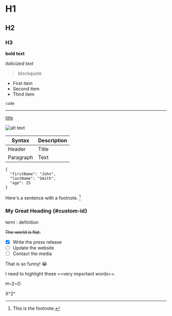 # H1

## H2

### H3

**bold text**

_italicized text_

> blockquote

- First item
- Second item
- Third item

`code`

---

[title](https://www.example.com)

![alt text](image.jpg)

| Syntax    | Description |
| --------- | ----------- |
| Header    | Title       |
| Paragraph | Text        |

```
{
  "firstName": "John",
  "lastName": "Smith",
  "age": 25
}
```

Here's a sentence with a footnote. [^1]

[^1]: This is the footnote.

### My Great Heading {#custom-id}

term
: definition

~~The world is flat.~~

- [x] Write the press release
- [ ] Update the website
- [ ] Contact the media

That is so funny! :joy:

I need to highlight these ==very important words==.

H~2~O

X^2^
